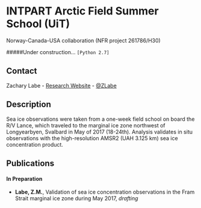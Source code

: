 # INTPART Arctic Field Summer School (UiT)
Norway-Canada-USA collaboration (NFR project 261786/H30)

#####Under construction... ```[Python 2.7]```

## Contact
Zachary Labe - [Research Website](http://sites.uci.edu/zlabe/) - [@ZLabe](https://twitter.com/ZLabe)

## Description
Sea ice observations were taken from a one-week field school on board the R/V Lance, which traveled to the marginal ice zone northwest of Longyearbyen, Svalbard in May of 2017 (18-24th). Analysis validates in situ observations with the high-resolution AMSR2 (UAH 3.125 km) sea ice concentration product.

## Publications
#### In Preparation 
+ **Labe, Z.M.**, Validation of sea ice concentration observations in the Fram Strait marginal ice zone during May 2017, *drafting*
